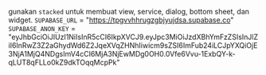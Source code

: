 gunakan `stacked` untuk membuat view, service, dialog, bottom sheet, dan widget.
`SUPABASE_URL` = "https://tpgvvhhrugzgbjyujdsa.supabase.co"
`SUPABASE_ANON_KEY` = "eyJhbGciOiJIUzI1NiIsInR5cCI6IkpXVCJ9.eyJpc3MiOiJzdXBhYmFzZSIsInJlZiI6InRwZ3Z2aGhydWd6Z2JqeXVqZHNhIiwicm9sZSI6ImFub24iLCJpYXQiOjE3NjA1MjQ4NDgsImV4cCI6MjA3NjEwMDg0OH0.0Vfe6Vvu-1ExbQY-k-qLUT8qFLLo0kZ9dkTOqqMcpPk"
